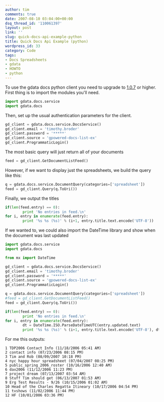 ```yaml
---
author: tim
comments: true
date: 2007-08-10 03:04:00+00:00
dsq_thread_id: '110061397'
layout: post
link: ''
slug: quick-docs-api-example-python
title: Quick Docs Api Example (python)
wordpress_id: 33
category: Code
tags:
- Docs Spreadsheets
- gdata
- HOWTO
- python
---
```


To use the gdata docs python client you need to upgrade to
[1.0.7](http://code.google.com/p/gdata-python-client/downloads/list) or
higher. First thing is to import the modules you'll need.  
  

    
```python
import gdata.docs.service
import gdata.docs
```

  
Then, set up the usual authentication parameters for the client.  
  

    
```python
gd_client = gdata.docs.service.DocsService()
gd_client.email = 'timothy.broder'
gd_client.password = '*****'
gd_client.source = 'gpowered-docs-list-ex'
gd_client.ProgrammaticLogin()
```

  
The most basic query will just return all of your documents  
  

    
```python    
feed = gd_client.GetDocumentListFeed()
```    

  
However, if we want to display just the spreadsheets, we build the query like
this:  
  

    
```python
q = gdata.docs.service.DocumentQuery(categories=['spreadsheet'])
feed = gd_client.Query(q.ToUri())
```

  
Finally, we output the titles  
  

    
```python    
if(len(feed.entry) == 0):
        print 'No entries in feed.\n'
for i, entry in enumerate(feed.entry):
        print '%s %s (%s)' % (i+1, entry.title.text.encode('UTF-8'))
```

  
If we wanted to, we could also import the DateTime library and show when the
document was last updated  
  

    
```python
import gdata.docs.service
import gdata.docs

from mx import DateTime

gd_client = gdata.docs.service.DocsService()
gd_client.email = 'timothy.broder'
gd_client.password = '*****'
gd_client.source = 'gpowered-docs-list-ex'
gd_client.ProgrammaticLogin()

q = gdata.docs.service.DocumentQuery(categories=['spreadsheet'])
#feed = gd_client.GetDocumentListFeed()
feed = gd_client.Query(q.ToUri())

if(len(feed.entry) == 0):
        print 'No entries in feed.\n'
for i, entry in enumerate(feed.entry):
        dt = DateTime.ISO.ParseDateTimeUTC(entry.updated.text)
        print '%s %s (%s)' % (i+1, entry.title.text.encode('UTF-8'), dt.strftime('%m/%d/%Y %I:%M %p'))
```

  
  
For me this outputs:

    
```
1 TDP2006 Contact Info (11/18/2006 05:41 AM)
2 contact info (07/23/2006 08:15 PM)
3 Tim and Rob (08/09/2007 10:18 PM)
4 nyc happy hour spreadsheet (07/04/2007 08:25 PM)
5 public_spring_2006_roster (10/16/2006 12:40 AM)
6 dax2006 (11/12/2006 11:23 PM)
7 project dream (07/13/2007 03:54 AM)
8 Stuff Tim should get (06/13/2007 01:53 AM)
9 Erg Test Results - 9/26 (10/15/2006 01:02 AM)
10 Head of the Charles Regatta Itineary (10/17/2006 04:54 PM)
11 tvshows (11/02/2006 11:44 PM)
12 HF (10/01/2006 03:36 PM)
```

